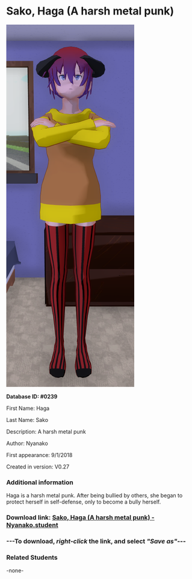 # Sako, Haga (A harsh metal punk)

<img src="../../Files/Images/Sako, Haga (A harsh metal punk).png" title="Sako, Haga (A harsh metal punk) - Nyanako">

**Database ID: #0239**

First Name: Haga

Last Name: Sako

Description: A harsh metal punk

Author: Nyanako

First appearance: 9/1/2018

Created in version: V0.27

### Additional information

Haga is a harsh metal punk. After being bullied by others, she began to protect herself in self-defense, only to become a bully herself.

### Download link: <a href="https://raw.githubusercontent.com/Arbiter1223/Daigaku-Gurashi-Custom-Students/master/Files/Student%20Files/Sako%2C%20Haga%20(A%20harsh%20metal%20punk)%20-%20Nyanako.student">Sako, Haga (A harsh metal punk) - Nyanako.student</a>

### ---**To download, _right-click_ the link, and select _"Save as"_**---

### Related Students

-none-

